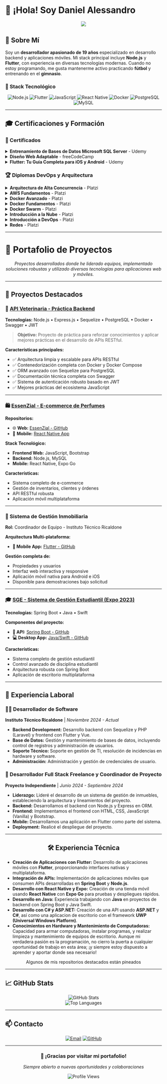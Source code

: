 # 👋 ¡Hola! Soy Daniel Alessandro

<div align="center">
  <img src="https://readme-typing-svg.herokuapp.com/?lines=Desarrollador+Full+Stack;Backend+%26+Mobile+Developer;Node.js+%26+Flutter+Enthusiast&font=Fira%20Code&center=true&width=440&height=45&color=f75c7e&vCenter=true&size=22">
</div>

## 💬 Sobre Mí

Soy un **desarrollador apasionado de 19 años** especializado en desarrollo backend y aplicaciones móviles. Mi stack principal incluye **Node.js** y **Flutter**, con experiencia en diversas tecnologías modernas. Cuando no estoy programando, me gusta mantenerme activo practicando **fútbol** y entrenando en el **gimnasio**.

### 🔧 Stack Tecnológico

<div align="center">

![Node.js](https://img.shields.io/badge/-Node.js-339933?style=for-the-badge&logo=node.js&logoColor=white)
![Flutter](https://img.shields.io/badge/-Flutter-02569B?style=for-the-badge&logo=flutter&logoColor=white)
![JavaScript](https://img.shields.io/badge/-JavaScript-F7DF1E?style=for-the-badge&logo=javascript&logoColor=black)
![React Native](https://img.shields.io/badge/-React%20Native-61DAFB?style=for-the-badge&logo=react&logoColor=black)
![Docker](https://img.shields.io/badge/-Docker-2496ED?style=for-the-badge&logo=docker&logoColor=white)
![PostgreSQL](https://img.shields.io/badge/-PostgreSQL-336791?style=for-the-badge&logo=postgresql&logoColor=white)
![MySQL](https://img.shields.io/badge/-MySQL-4479A1?style=for-the-badge&logo=mysql&logoColor=white)

</div>

---

## 🎓 Certificaciones y Formación

### 📜 Certificados
<details>
<summary><strong>Entrenamiento de Bases de Datos Microsoft SQL Server</strong> - Udemy</summary>
<br>
<img src="https://github.com/Danie0822/Danie0822/raw/main/Certificados/Certificado%20de%20sql%20server.jpg" alt="Certificado SQL Server" width="500">
</details>

<details>
<summary><strong>Diseño Web Adaptable</strong> - freeCodeCamp</summary>
<br>
<img src="https://github.com/Danie0822/Danie0822/raw/main/Certificados/Certificado%20de%20dise%C3%B1o%20web.jpg" alt="Certificado Diseño Web" width="500">
</details>

<details>
<summary><strong>Flutter: Tu Guía Completa para iOS y Android</strong> - Udemy</summary>
<br>
<img src="https://github.com/Danie0822/Danie0822/raw/main/Certificados/Certificado%20de%20flutter.jpg" alt="Certificado Flutter" width="500">
</details>

### 🏆 Diplomas DevOps y Arquitectura
<details>
<summary><strong>Arquitectura de Alta Concurrencia</strong> - Platzi</summary>
<br>
📄 <a href="https://github.com/Danie0822/Danie0822/raw/main/Certificados/diploma-arquitectura-alta-concurrencia.pdf" target="_blank">Ver Diploma PDF</a>
</details>

<details>
<summary><strong>AWS Fundamentos</strong> - Platzi</summary>
<br>
📄 <a href="https://github.com/Danie0822/Danie0822/raw/main/Certificados/diploma-aws-fundamentos.pdf" target="_blank">Ver Diploma PDF</a>
</details>

<details>
<summary><strong>Docker Avanzado</strong> - Platzi</summary>
<br>
📄 <a href="https://github.com/Danie0822/Danie0822/raw/main/Certificados/diploma-docker-avanzado.pdf" target="_blank">Ver Diploma PDF</a>
</details>

<details>
<summary><strong>Docker Fundamentos</strong> - Platzi</summary>
<br>
📄 <a href="https://github.com/Danie0822/Danie0822/raw/main/Certificados/diploma-docker-fundamentos.pdf" target="_blank">Ver Diploma PDF</a>
</details>

<details>
<summary><strong>Docker Swarm</strong> - Platzi</summary>
<br>
📄 <a href="https://github.com/Danie0822/Danie0822/raw/main/Certificados/diploma-docker-swarm.pdf" target="_blank">Ver Diploma PDF</a>
</details>

<details>
<summary><strong>Introducción a la Nube</strong> - Platzi</summary>
<br>
📄 <a href="https://github.com/Danie0822/Danie0822/raw/main/Certificados/diploma-intro-nube.pdf" target="_blank">Ver Diploma PDF</a>
</details>

<details>
<summary><strong>Introducción a DevOps</strong> - Platzi</summary>
<br>
📄 <a href="https://github.com/Danie0822/Danie0822/raw/main/Certificados/diploma-introduccion-devops.pdf" target="_blank">Ver Diploma PDF</a>
</details>

<details>
<summary><strong>Redes</strong> - Platzi</summary>
<br>
📄 <a href="https://github.com/Danie0822/Danie0822/raw/main/Certificados/diploma-redes.pdf" target="_blank">Ver Diploma PDF</a>
</details>


---

# 🚀 Portafolio de Proyectos

<div align="center">
  <em>Proyectos desarrollados donde he liderado equipos, implementado soluciones robustas y utilizado diversas tecnologías para aplicaciones web y móviles.</em>
</div>

---

## 📌 Proyectos Destacados

### 🐾 [API Veterinaria - Práctica Backend](https://github.com/Danie0822/veterinaria_api.git)
**Tecnologías:** Node.js • Express.js • Sequelize • PostgreSQL • Docker • Swagger • JWT

> **Objetivo:** Proyecto de práctica para reforzar conocimientos y aplicar mejores prácticas en el desarrollo de APIs RESTful.

**Características principales:**
- ✅ Arquitectura limpia y escalable para APIs RESTful
- ✅ Contenedorización completa con Docker y Docker Compose
- ✅ ORM avanzado con Sequelize para PostgreSQL
- ✅ Documentación técnica completa con Swagger
- ✅ Sistema de autenticación robusto basado en JWT
- ✅ Mejores prácticas del ecosistema JavaScript

---

### 🛍️ [EssenZial - E-commerce de Perfumes](https://github.com/Danie0822/EssenZial)
**Repositorios:**
- 🌐 **Web:** [EssenZial - GitHub](https://github.com/Danie0822/EssenZial)
- 📱 **Mobile:** [React Native App](https://github.com/Danie0822/tienda_react)

**Stack Tecnológico:**
- **Frontend Web:** JavaScript, Bootstrap
- **Backend:** Node.js, MySQL
- **Mobile:** React Native, Expo Go

**Características:**
- Sistema completo de e-commerce
- Gestión de inventarios, clientes y órdenes
- API RESTful robusta
- Aplicación móvil multiplataforma

---

### 🏢 Sistema de Gestión Inmobiliaria
**Rol:** Coordinador de Equipo - Instituto Técnico Ricaldone

**Arquitectura Multi-plataforma:**
- **📱 Mobile App:** [Flutter - GitHub](https://github.com/Danie0822/habbit_mobil_flutter.git)

**Gestión completa de:**
- Propiedades y usuarios
- Interfaz web interactiva y responsive
- Aplicación móvil nativa para Android e iOS
- Disponible para demostraciones bajo solicitud


---

### 🎓 [SGE - Sistema de Gestión Estudiantil (Expo 2023)](https://github.com/Danie0822/ApiExpo2023)
**Tecnologías:** Spring Boot • Java • Swift

**Componentes del proyecto:**
- **🔧 API:** [Spring Boot - GitHub](https://github.com/Danie0822/ApiExpo2023)
- **💻 Desktop App:** [Java/Swift - GitHub](https://github.com/EduardoGuerra1/ExpoEscritorio23)

**Características:**
- Sistema completo de gestión estudiantil
- Control avanzado de disciplina estudiantil
- Arquitectura robusta con Spring Boot
- Aplicación de escritorio multiplataforma

---

## 💼 Experiencia Laboral

### 👨‍💻 Desarrollador de Software
**Instituto Técnico Ricaldone** | *Noviembre 2024 - Actual*

- **Backend Development:** Desarrollo backend con Sequelize y PHP (Laravel) y frontend con Flutter y Vue.
- **Base de Datos:** Gestión y mantenimiento de bases de datos, incluyendo control de registros y administración de usuarios.
- **Soporte Técnico:** Soporte en gestión de TI, resolución de incidencias en hardware y software.
- **Administración:** Administración y gestión de credenciales de usuario.

### 🚀 Desarrollador Full Stack Freelance y Coordinador de Proyecto
**Proyecto Independiente** | *Junio 2024 - Septiembre 2024*

- **Liderazgo:** Lideré el desarrollo de un sistema de gestión de inmuebles, estableciendo la arquitectura y lineamientos del proyecto.
- **Backend:** Desarrollamos el backend con Node.js y Express en ORM.
- **Frontend:** Implementamos el frontend con HTML, CSS, JavaScript (Vanilla) y Bootstrap.
- **Mobile:** Desarrollamos una aplicación en Flutter como parte del sistema.
- **Deployment:** Realicé el despliegue del proyecto.

---

<h2 align="center">🛠️ Experiencia Técnica</h2>

<ul>
  <li>
    <strong>Creación de Aplicaciones con Flutter:</strong> Desarrollo de aplicaciones móviles con <strong>Flutter</strong>, proporcionando interfaces nativas y multiplataforma.
  </li>
  <li>
    <strong>Integración de APIs:</strong> Implementación de aplicaciones móviles que consumen APIs desarrolladas en <strong>Spring Boot</strong> y <strong>Node.js</strong>.
  </li>
  <li>
    <strong>Desarrollo con React Native y Expo:</strong> Creación de una tienda móvil usando <strong>React Native</strong> con <strong>Expo Go</strong> para pruebas y despliegues rápidos.
  </li>
  <li>
    <strong>Desarrollo en Java:</strong> Experiencia trabajando con <strong>Java</strong> en proyectos de backend con Spring Boot y Java Swift.
  </li>
 <li>
    <strong>Desarrollo con C# y ASP.NET:</strong> Creación de una API usando <strong>ASP.NET</strong> y <strong>C#</strong>, así como una aplicacion de escritorio con el framework <strong>UWP (Universal Windows Platform)</strong>.
</li>

<li>
  <strong>Conocimientos en Hardware y Mantenimiento de Computadoras:</strong> Capacidad para armar computadoras, instalar programas, y realizar limpieza y mantenimiento de equipos de escritorio. Aunque mi verdadera pasión es la programación, no cierro la puerta a cualquier oportunidad de trabajo en esta área; ¡y siempre estoy dispuesto a aprender y aportar donde sea necesario!
</li>
</ul>

<p align="center">
  Algunos de mis repositorios destacados están pineados
</p>

---

## 📈 GitHub Stats

<div align="center">
  <img src="https://github-readme-stats.vercel.app/api?username=Danie0822&show_icons=true&theme=radical&hide_border=true&bg_color=0D1117" alt="GitHub Stats" />
</div>

<div align="center">
  <img src="https://github-readme-stats.vercel.app/api/top-langs/?username=Danie0822&layout=compact&theme=radical&hide_border=true&bg_color=0D1117" alt="Top Languages" />
</div>

---

## 📫 Contacto

<div align="center">
  
[![Email](https://img.shields.io/badge/-alessandromorales0822@gmail.com-D14836?style=for-the-badge&logo=gmail&logoColor=white)](mailto:alessandromorales0822@gmail.com)
[![GitHub](https://img.shields.io/badge/-Danie0822-181717?style=for-the-badge&logo=github&logoColor=white)](https://github.com/Danie0822)

</div>

---

<div align="center">
  <h3>🙌 ¡Gracias por visitar mi portafolio!</h3>
  <p><em>Siempre abierto a nuevas oportunidades y colaboraciones</em></p>
  
  <img src="https://komarev.com/ghpvc/?username=Danie0822&color=blueviolet&style=for-the-badge" alt="Profile Views" />
</div>
